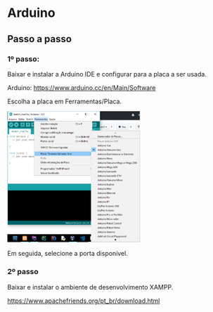 # Arduino
<h2>Passo a passo</h2>
<h3>1º passo:</h3>
<p>Baixar e instalar a Arduino IDE e configurar para a placa a ser usada.</p>
Arduino: <a href="https://www.arduino.cc/en/Main/Software">https://www.arduino.cc/en/Main/Software</a>
<p>Escolha a placa em Ferramentas/Placa.</p>
<img src="imgs/arduinoconfig.png" width="60%"/>
<p>Em seguida, selecione a porta disponível.</p>
<h3>2º passo</h3>
<p>Baixar e instalar o ambiente de desenvolvimento XAMPP.</p>
<a href="https://www.apachefriends.org/pt_br/download.html">https://www.apachefriends.org/pt_br/download.html</a>
